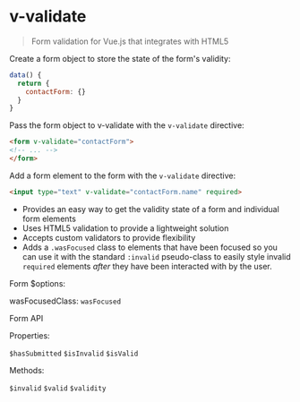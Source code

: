 # v-validate

> Form validation for Vue.js that integrates with HTML5

Create a form object to store the state of the form's validity:

```js
data() {
  return {
    contactForm: {}
  }
}
```

Pass the form object to v-validate with the `v-validate` directive:

```html
<form v-validate="contactForm">
<!-- ... -->
</form>
```

Add a form element to the form with the `v-validate` directive:

```html
<input type="text" v-validate="contactForm.name" required>
```

* Provides an easy way to get the validity state of a form and individual form
  elements
* Uses HTML5 validation to provide a lightweight solution
* Accepts custom validators to provide flexibility
* Adds a `.wasFocused` class to elements that have been focused so you can use
  it with the standard `:invalid` pseudo-class to easily style invalid
  `required` elements *after* they have been interacted with by the user.

Form $options:

wasFocusedClass: `wasFocused`

Form API

Properties:

`$hasSubmitted`
`$isInvalid`
`$isValid`

Methods:

`$invalid`
`$valid`
`$validity`
